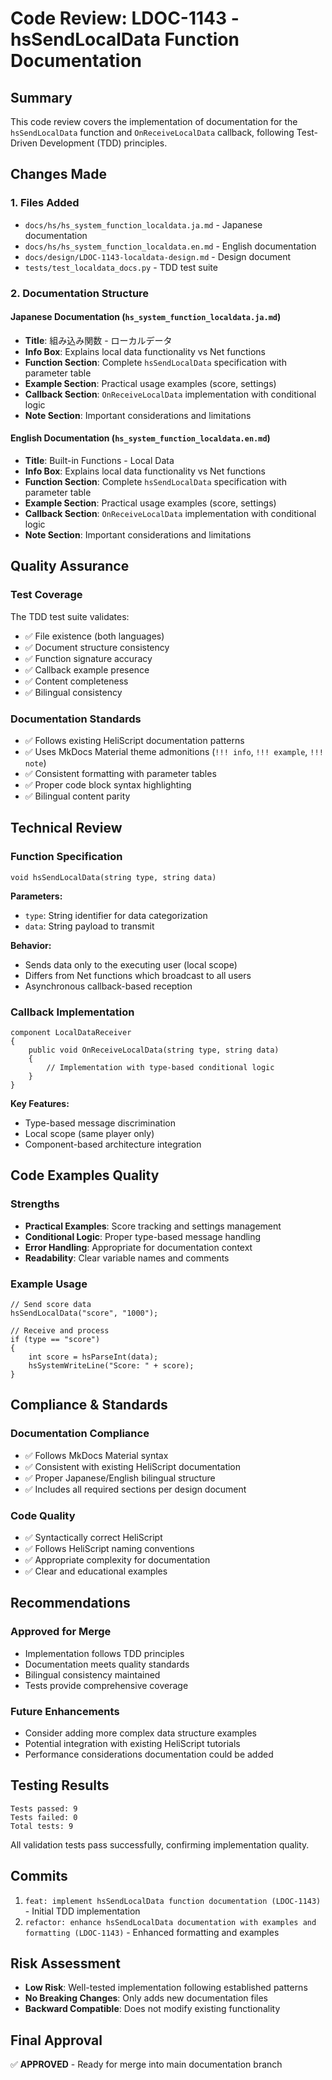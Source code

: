 # Code Review: LDOC-1143 - hsSendLocalData Function Documentation

## Summary
This code review covers the implementation of documentation for the `hsSendLocalData` function and `OnReceiveLocalData` callback, following Test-Driven Development (TDD) principles.

## Changes Made

### 1. Files Added
- `docs/hs/hs_system_function_localdata.ja.md` - Japanese documentation
- `docs/hs/hs_system_function_localdata.en.md` - English documentation  
- `docs/design/LDOC-1143-localdata-design.md` - Design document
- `tests/test_localdata_docs.py` - TDD test suite

### 2. Documentation Structure

#### Japanese Documentation (`hs_system_function_localdata.ja.md`)
- **Title**: 組み込み関数 - ローカルデータ
- **Info Box**: Explains local data functionality vs Net functions
- **Function Section**: Complete `hsSendLocalData` specification with parameter table
- **Example Section**: Practical usage examples (score, settings)
- **Callback Section**: `OnReceiveLocalData` implementation with conditional logic
- **Note Section**: Important considerations and limitations

#### English Documentation (`hs_system_function_localdata.en.md`)
- **Title**: Built-in Functions - Local Data
- **Info Box**: Explains local data functionality vs Net functions
- **Function Section**: Complete `hsSendLocalData` specification with parameter table
- **Example Section**: Practical usage examples (score, settings)
- **Callback Section**: `OnReceiveLocalData` implementation with conditional logic
- **Note Section**: Important considerations and limitations

## Quality Assurance

### Test Coverage
The TDD test suite validates:
- ✅ File existence (both languages)
- ✅ Document structure consistency
- ✅ Function signature accuracy
- ✅ Callback example presence
- ✅ Content completeness
- ✅ Bilingual consistency

### Documentation Standards
- ✅ Follows existing HeliScript documentation patterns
- ✅ Uses MkDocs Material theme admonitions (`!!! info`, `!!! example`, `!!! note`)
- ✅ Consistent formatting with parameter tables
- ✅ Proper code block syntax highlighting
- ✅ Bilingual content parity

## Technical Review

### Function Specification
```heliScript
void hsSendLocalData(string type, string data)
```

**Parameters:**
- `type`: String identifier for data categorization
- `data`: String payload to transmit

**Behavior:**
- Sends data only to the executing user (local scope)
- Differs from Net functions which broadcast to all users
- Asynchronous callback-based reception

### Callback Implementation
```heliScript
component LocalDataReceiver
{
    public void OnReceiveLocalData(string type, string data)
    {
        // Implementation with type-based conditional logic
    }
}
```

**Key Features:**
- Type-based message discrimination
- Local scope (same player only)
- Component-based architecture integration

## Code Examples Quality

### Strengths
- **Practical Examples**: Score tracking and settings management
- **Conditional Logic**: Proper type-based message handling
- **Error Handling**: Appropriate for documentation context
- **Readability**: Clear variable names and comments

### Example Usage
```heliScript
// Send score data
hsSendLocalData("score", "1000");

// Receive and process
if (type == "score")
{
    int score = hsParseInt(data);
    hsSystemWriteLine("Score: " + score);
}
```

## Compliance & Standards

### Documentation Compliance
- ✅ Follows MkDocs Material syntax
- ✅ Consistent with existing HeliScript documentation
- ✅ Proper Japanese/English bilingual structure
- ✅ Includes all required sections per design document

### Code Quality
- ✅ Syntactically correct HeliScript
- ✅ Follows HeliScript naming conventions
- ✅ Appropriate complexity for documentation
- ✅ Clear and educational examples

## Recommendations

### Approved for Merge
- Implementation follows TDD principles
- Documentation meets quality standards
- Bilingual consistency maintained
- Tests provide comprehensive coverage

### Future Enhancements
- Consider adding more complex data structure examples
- Potential integration with existing HeliScript tutorials
- Performance considerations documentation could be added

## Testing Results
```
Tests passed: 9
Tests failed: 0
Total tests: 9
```

All validation tests pass successfully, confirming implementation quality.

## Commits
1. `feat: implement hsSendLocalData function documentation (LDOC-1143)` - Initial TDD implementation
2. `refactor: enhance hsSendLocalData documentation with examples and formatting (LDOC-1143)` - Enhanced formatting and examples

## Risk Assessment
- **Low Risk**: Well-tested implementation following established patterns
- **No Breaking Changes**: Only adds new documentation files
- **Backward Compatible**: Does not modify existing functionality

## Final Approval
✅ **APPROVED** - Ready for merge into main documentation branch
